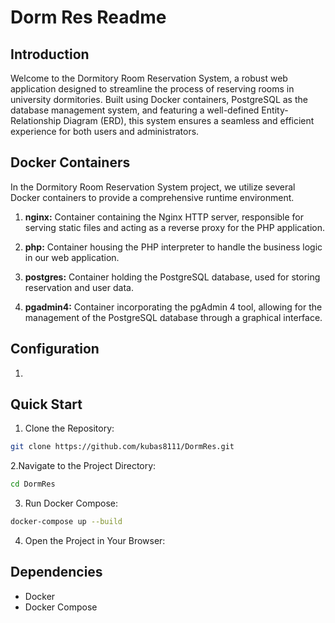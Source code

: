 # Dorm Res Readme

## Introduction

Welcome to the Dormitory Room Reservation System, a robust web application designed to streamline the process of reserving rooms in university dormitories. Built using Docker containers, PostgreSQL as the database management system, and featuring a well-defined Entity-Relationship Diagram (ERD), this system ensures a seamless and efficient experience for both users and administrators.

## Docker Containers

In the Dormitory Room Reservation System project, we utilize several Docker containers to provide a comprehensive runtime environment.

1. **nginx:** Container containing the Nginx HTTP server, responsible for serving static files and acting as a reverse proxy for the PHP application.

2. **php:** Container housing the PHP interpreter to handle the business logic in our web application.

3. **postgres:** Container holding the PostgreSQL database, used for storing reservation and user data.

4. **pgadmin4:** Container incorporating the pgAdmin 4 tool, allowing for the management of the PostgreSQL database through a graphical interface.


## Configuration

1. 

## Quick Start

1. Clone the Repository:
  ```bash
  git clone https://github.com/kubas8111/DormRes.git
  ```

2.Navigate to the Project Directory:
  ```bash
  cd DormRes
  ```

3. Run Docker Compose:
  ```bash
  docker-compose up --build
  ```

4. Open the Project in Your Browser:

## Dependencies

- Docker
- Docker Compose
